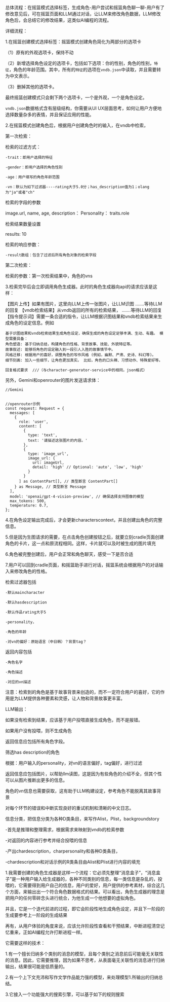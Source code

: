 总体流程：在摇篮模式选择标签，生成角色-用户尝试和摇篮角色聊一聊-用户有了修改意见后，可在摇篮页面和LLM通过对话，让LLM来修改角色数据，LLM修改角色后，会总结它的修改结果，这类似AI编程的流程。

详细流程：

1.在摇篮创建模式选择标签：摇篮模式创建角色简化为两部分的选项卡

（1）原有的外观选项卡，保持不动

（2）新增选择角色设定的选项卡，包括如下选项：你的性别，角色的性别，`特征`，角色的年龄范围。其中，所有的`特征`的选项在`vndb.json`中读取，并且需要转为中文表示。

（3）删掉其他的选项卡。

最终摇篮创建模式只会剩下两个选项卡，一个是外观，一个是角色设定。

`vndb.json`数据格式含有层级结构，你需要从UI UX层面思考，如何让用户方便地选择数量杂多的表情，并且保证应用的性能。












2.在摇篮模式创建角色后，根据用户创建角色时的输入，在vndb中检索，

第一次检索：

检索的过滤方式：

    -trait：即用户选择的特征

    -gender：即用户选择的角色性别
    
    -age：用户填写的角色年龄范围
    
    -vn：默认为如下过滤器----rating大于5.0分；has_description值为1；olang为"ja"或者"ch"


检索的字段的参数

   image.url,
   name,
   age,
   description：
   Personality：
   traits.role
   

检索结果数量设置

   results: 10


检索的响应参数：

    -result数组：包含了过滤后所有角色对象的检索字段



第二次检索：

检索的参数：第一次检索结果中，角色的vns



3.检索完毕后会立即调用角色生成器。此时的角色生成器向api的请求应该是这样：

【图片上传】如果有图片，这里向LLM上传一张图片，让LLM识图
.......等待LLM的回复
【vndb检索结果】从vndb返回的所有的检索结果，
.......等待LLM的回复
【指令提示词】需要一条合适的指令，让LLM根据识图结果和vndb检索结果来生成角色的设定信息。例如


```
基于识图结果和vndb检索结果生成角色设定，确保生成的角色设定足够丰满、生动、有趣。 模型需要具备：
角色塑造: 基于归纳总结，构建角色的性格、背景故事、技能、外貌特征等。
故事叙述: 能够将角色的设定融入到一段引人入胜的故事情节中。
风格迁移: 根据用户的喜好，调整角色的写作风格 (例如，幽默、严肃、史诗、科幻等)。
细节刻画: 加入一些细节，让角色更加真实。 比如，角色的口头禅、习惯动作、特殊爱好等。

回复格式要求  ///（与character-generator-service中的相同，json格式）

```

另外，Gemini和openrouter的图片发送请求体：

```
//Gemini


```


```
//openrouter示例
const request: Request = {
  messages: [
    {
      role: 'user',
      content: [
        {
          type: 'text',
          text: '请描述这张图片的内容。'
        },
        {
          type: 'image_url',
          image_url: {
            url: imageUrl,
            detail: 'high' // Optional: 'auto', 'low', 'high'
          }
        }
      ] as ContentPart[], // 类型断言 ContentPart[]
    } as Message, // 类型断言 Message
  ],
  model: 'openai/gpt-4-vision-preview', // 确保选择支持图像的模型
  max_tokens: 500,
  temperature: 0.7,
};

```

4.在角色设定输出完成后，才会更新characterscontext，并且创建出角色的完整信息。


5.但是因为生图请求的需要，在点击角色创建按钮之后，就要立刻cradle页面创建角色的卡片，这一点和原流程相同。这样，卡片就可以及时被生成的图片填充


6.角色被完整创建后，用户会正常和角色聊天，感受一下是否合适


7.用户可以回到cradle页面，和摇篮助手进行对话，摇篮系统会根据用户的对话输入来修改角色的性格。





检索过滤器包括

    -默认maincharacter

    -默认hasdescription

    -默认作品rating大于5

    -personality，
  
    -角色的年龄

    -对vn的偏好：原始语言（中日韩）？背景tag？
  
返回内容包括
    
    -角色名字
        
    -角色描述

    -对应的vn描述    

注意：检索到的角色是基于故事背景来创造的，而不一定符合用户的喜好，它的作用是为LLM提供各种要素和灵感，让人物和背景故事更丰富。



LLM输出：


如果没有检索到结果，应该基于用户投喂直接生成角色，而不是报错。

如果用户没有投喂，则不生成角色

返回信息应包括所有角色字段。

筛选has description的角色

根据：用户输入的personality，对vn的语言偏好，tag偏好，进行过滤

返回信息应包括图片，以帮助llm读图，这是因为有些角色的介绍不全，但其个性可以从图片推断出更多的信息。

角色的vn信息也需要获取，这有助于LLM构建设定，参考角色不能脱离其故事背景


对每个环节的错误和中断实现良好的重试机制和清晰的中文日志。






信息分类，把信息分类为各种D类条目，来写作Alist，Plist，backgroundstory

   -首先是推理和整理需求，根据需求来映射到vndb的检索参数

   -对返回的内容进行参考并结合投喂的信息

   -产出chardescription，charpersonality和各种D类条目，

   -chardescription和对话示例的R类条目由Alist和Plist进行内容的填充





1.我需要创建的角色生成器是这样一个流程：它必须先整理“消息盒子”，“消息盒子”是一种用户输入给生成器的，各种不同类别的信息，每一类信息是杂乱的，投喂的，它需要得到用户自己的信息，用户的爱好，用户提供的参考素材，综合这几个方面，来输出出一个符合角色数据格式的结果。可以看出，角色生成器的理念是把用户的任何零碎念头进行统合，为他生成一个他想要的虚拟角色。

并且，它是一个迭代前进的过程，即它会阶段性地生成角色设定，并且下一阶段的生成要参考上一阶段的生成结果

再有，从用户体验的角度来说，应该允许阶段性查看和干预结果，中断进程清空记忆重来，正如AI编程允许打断进程一样。

它需要这样的技术：

1.有一个擅长归纳多个类别的消息的模型，且每个类别之消息前后可能毫无关联性的消息。因此，它需要推理，因为如果不思考，从表面毫无关联性的消息进行归纳输出，结果很可能是低质量的。

2.有一个上下文充沛和写作文学作品能力强的模型，来处理模型1.所输出的归纳总结。

3.它接入一个功能强大的搜索引擎，可以基于如下的规则搜索